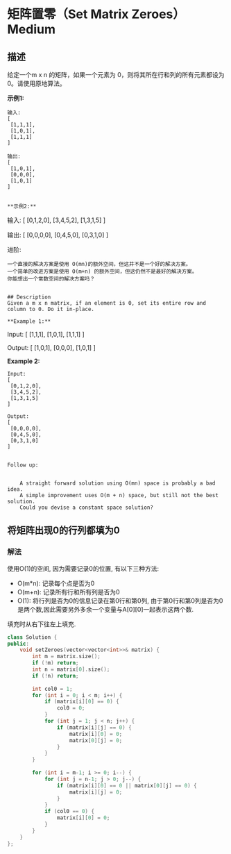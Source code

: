 # 矩阵置零（Set Matrix Zeroes）Medium
## 描述
给定一个m x n 的矩阵，如果一个元素为 0，则将其所在行和列的所有元素都设为 0。请使用原地算法。

**示例1:**
```
输入: 
[
 [1,1,1],
 [1,0,1],
 [1,1,1]
]

输出: 
[
 [1,0,1],
 [0,0,0],
 [1,0,1]
]


**示例2:**
```
输入: 
[
 [0,1,2,0],
 [3,4,5,2],
 [1,3,1,5]
]

输出: 
[
 [0,0,0,0],
 [0,4,5,0],
 [0,3,1,0]
]

进阶:


	一个直接的解决方案是使用 O(mn)的额外空间，但这并不是一个好的解决方案。
	一个简单的改进方案是使用 O(m+n) 的额外空间，但这仍然不是最好的解决方案。
	你能想出一个常数空间的解决方案吗？
```

## Description
Given a m x n matrix, if an element is 0, set its entire row and column to 0. Do it in-place.

**Example 1:**
```
Input: 
[
 [1,1,1],
 [1,0,1],
 [1,1,1]
]

Output: 
[
 [1,0,1],
 [0,0,0],
 [1,0,1]
]


**Example 2:**
```
Input: 
[
 [0,1,2,0],
 [3,4,5,2],
 [1,3,1,5]
]

Output: 
[
 [0,0,0,0],
 [0,4,5,0],
 [0,3,1,0]
]


Follow up:


	A straight forward solution using O(mn) space is probably a bad idea.
	A simple improvement uses O(m + n) space, but still not the best solution.
	Could you devise a constant space solution?
```


## 将矩阵出现0的行列都填为0
### 解法
使用O(1)的空间, 因为需要记录0的位置, 有以下三种方法:
- O(m*n): 记录每个点是否为0
- O(m+n): 记录所有行和所有列是否为0
- O(1): 将行列是否为0的信息记录在第0行和第0列, 由于第0行和第0列是否为0是两个数,因此需要另外多余一个变量与A[0][0]一起表示这两个数.

填充时从右下往左上填充.

```c++
class Solution {
public:
    void setZeroes(vector<vector<int>>& matrix) {
        int m = matrix.size();
        if (!m) return;
        int n = matrix[0].size();
        if (!n) return;
        
        int col0 = 1;
        for (int i = 0; i < m; i++) {
            if (matrix[i][0] == 0) {
                col0 = 0;
            }
            for (int j = 1; j < n; j++) {
                if (matrix[i][j] == 0) {
                    matrix[i][0] = 0;
                    matrix[0][j] = 0;
                }
            }
        }
        
        for (int i = m-1; i >= 0; i--) {
            for (int j = n-1; j > 0; j--) {
                if (matrix[i][0] == 0 || matrix[0][j] == 0) {
                    matrix[i][j] = 0;
                }
            }
            if (col0 == 0) {
                matrix[i][0] = 0;
            }
        }
    }
};
```